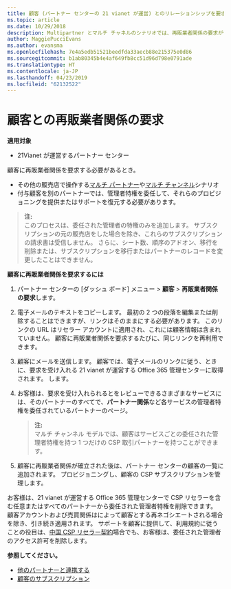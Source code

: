 ```yaml
---
title: 顧客 (パートナー センターの 21 vianet が運営) とのリレーションシップを要求します。
ms.topic: article
ms.date: 10/29/2018
description: Multipartner とマルチ チャネルのシナリオでは、再販業者関係の要求が使用されます。 また、顧客が委任された管理者特権を削除していて、プロビジョニングまたはサポートを提供するためにそれらを復元する必要がある場合にも便利です。
author: MaggiePucciEvans
ms.author: evansma
ms.openlocfilehash: 7e4a5edb51521beedfda33aecb88e215375e0d86
ms.sourcegitcommit: b1ab80345b4e4af649fb8cc51d96d798e0791ade
ms.translationtype: HT
ms.contentlocale: ja-JP
ms.lasthandoff: 04/23/2019
ms.locfileid: "62132522"
---
```

# <a name="request-a-reseller-relationship-with-a-customer"></a>顧客との再販業者関係の要求

**適用対象**

-   21Vianet が運営するパートナー センター

顧客に再販業者関係を要求する必要があるとき。

-   その他の販売店で操作する[マルチ パートナー](multipartner.md)や[マルチ チャンネル](multichannel.md)シナリオ
-   付与顧客を別のパートナーでは、管理者特権を委任して、それらのプロビジョニングを提供またはサポートを復元する必要があります。

>**注:**<br> このプロセスは、委任された管理者の特権のみを追加します。 サブスクリプションの元の販売店をした場合を除き、これらのサブスクリプションの請求書は受信しません。 さらに、シート数、順序のアドオン、移行を削除または、サブスクリプションを移行またはパートナーのレコードを変更したことはできません。

<a href="" id="requestarelationship"></a>
**顧客に再販業者関係を要求するには**

1.  パートナー センターの [ダッシュ ボード] メニュー &gt; **顧客** &gt; **再販業者関係の要求**します。
2.  電子メールのテキストをコピーします。 最初の 2 つの段落を編集または削除することはできますが、リンクはそのままにする必要があります。 このリンクの URL はリセラー アカウントに適用され、これには顧客情報は含まれていません。 顧客に再販業者関係を要求するたびに、同じリンクを再利用できます。
3.  顧客にメールを送信します。 顧客では、電子メールのリンクに従う、ときに、要求を受け入れる 21 vianet が運営する Office 365 管理センターに取得されます。 します。
4.  お客様は、要求を受け入れられるとをレビューできるさまざまなサービスには、そのパートナーのすべてで、**パートナー関係**など各サービスの管理者特権を委任されているパートナーのページ。

    >**注:**<br> マルチ チャンネル モデルでは、顧客はサービスごとの委任された管理者特権を持つ 1 つだけの CSP 取引パートナーを持つことができます。 
    
5.  顧客に再販業者関係が確立された後は、パートナー センターの顧客の一覧に追加されます。 プロビジョニングし、顧客の CSP サブスクリプションを管理します。

お客様は、21 vianet が運営する Office 365 管理センターで CSP リセラーを含む任意またはすべてのパートナーから委任された管理者特権を削除できます。 顧客アカウントおよび売買関係はによって顧客とする再ネゴシエートされる場合を除き、引き続き適用されます。 サポートを顧客に提供して、利用規約に従うことの役目は、[中国 CSP リセラー契約](https://www.21vbluecloud.com/office365/ResellerAgr/)場合でも、お客様は、委任された管理者のアクセス許可を削除します。 

**参照してください。**

-   [他のパートナーと連携する](work-with-other-partners.md)
-   [顧客のサブスクリプション](customer-subscriptions.md)

 

 




